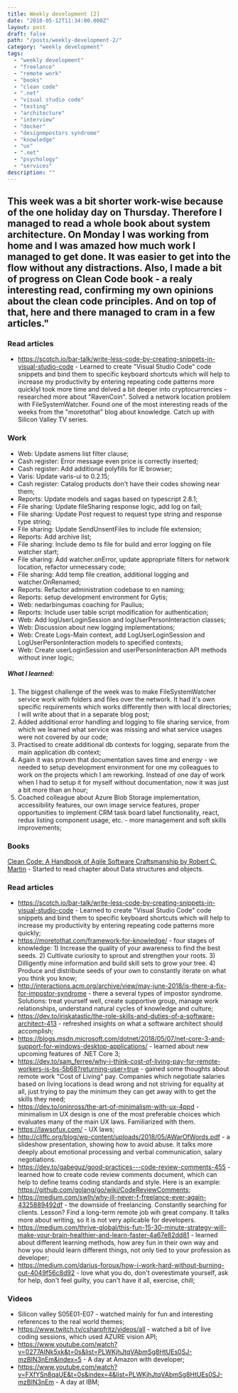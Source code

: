 ```yaml
---
title: Weekly development [2] 
date: "2018-05-12T11:34:00.000Z"
layout: post
draft: false
path: "/posts/weekly-development-2/"
category: "weekly development"
tags:
  - "weekly development"
  - "freelance"
  - "remote work"
  - "books"
  - "clean code"
  - ".net"
  - "visual studio code"
  - "testing"
  - "architecture"
  - "interview"
  - "docker"
  - "designmpostors syndrome"
  - "knowledge"
  - "ux"
  - ".net"
  - "psychology"
  - "services"
description: ""
---
```


This week was a bit shorter work-wise because of the one holiday day on Thursday. Therefore I managed to read a whole book about system architecture. On Monday I was working from home and I was amazed how much work I managed to get done. It was easier to get into the flow without any distractions. Also, I made a bit of progress on Clean Code book - a realy interesting read, confirming my own opinions about the clean code principles. And on top of that, here and there managed to cram in a few articles."
---

### Read articles
* https://scotch.io/bar-talk/write-less-code-by-creating-snippets-in-visual-studio-code - Learned to create "Visual Studio Code" code snippets and bind them to specific keyboard shortcuts which will help to increase my productivity by entering repeating code patterns more quicklyI took more time and delved a bit deeper into cryptocurrencies - researched more about "RavenCoin". Solved a network location problem with FileSystemWatcher. Found one of the most interesting reads of the weeks from the "moretothat" blog about knowledge. Catch up with Silicon Valley TV series.

### Work
* Web: Update asmens list filter clause;
* Cash register: Error message even price is correctly inserted;
* Cash register: Add additional polyfills for IE browser;
* Varis: Update varis-ui to 0.2.15;
* Cash register:  Catalog products don't have their codes showing near them;  
* Reports: Update models and sagas based on typescript 2.8.1;
* File sharing: Update fileSharing response logic, add log on fail;
* File sharing: Update Post request to request type string and response type string;
* File sharing: Update SendUnsentFiles to include file extension;  
* Reports: Add archive list;
* File sharing: Include demo ts file for build and error logging on file watcher start;
* File sharing: Add watcher.onError, update appropriate filters for network location, refactor unnecessary code;
* File sharing: Add temp file creation, additional logging and watcher.OnRenamed;
* Reports: Refactor administration codebase to en naming;
* Reports: setup development environment for Gytis;
* Web: nedarbingumas coaching for Paulius;
* Reports: Include user table script modification for authentication;  
* Web: Add logUserLoginSession and logUserPersonInteraction classes;
* Web: Discussion about new logging implementations;
* Web: Create Logs-Main context, add LogUserLoginSession and LogUserPersonInteraction models to specified contexts;
* Web: Create userLoginSession and userPersonInteraction API methods without inner logic;

##### What I learned:
1. The biggest challenge of the week was to make FileSystemWatcher service work with folders and files over the network. It had it's own specific requirements which works differently then with local directories; I will write about that in a separate blog post;
2. Added additional error handling and logging to file sharing service, from which we learned what service was missing and what service usages were not covered by our code;
3. Practised to create additional db contexts for logging, separate from the main application db context;
4. Again it was proven that documentation saves time and energy - we needed to setup development environment for one my colleagues to work on the projects which I am reworking. Instead of one day of work when I had to setup it for myself without documentation, now it was just a bit more than an hour; 
5. Coached colleague about Azure Blob Storage implementation, accessibility features, our own image service features, proper opportunities to implement CRM task board label functionality, react, redux listing component usage, etc. - more management and soft skills improvements;

### Books
[Clean Code: A Handbook of Agile Software Craftsmanship by Robert C. Martin](https://www.goodreads.com/book/show/3735293-clean-code) - Started to read chapter about Data structures and objects.

### Read articles
* https://scotch.io/bar-talk/write-less-code-by-creating-snippets-in-visual-studio-code - Learned to create "Visual Studio Code" code snippets and bind them to specific keyboard shortcuts which will help to increase my productivity by entering repeating code patterns more quickly;
* https://moretothat.com/framework-for-knowledge/ - four stages of knowledge: 1) Increase the quality of your awareness to find the best seeds. 2) Cultivate curiosity to sprout and strengthen your roots. 3) Dilligently mine information and build skill sets to grow your tree. 4) Produce and distribute seeds of your own to constantly iterate on what you think you know;
* http://interactions.acm.org/archive/view/may-june-2018/is-there-a-fix-for-impostor-syndrome - there a several types of impostor syndrome. Solutions: treat yourself well, create supportive group, manage work relationships, understand natural cycles of knowledge and culture;
* https://dev.to/iriskatastic/the-role-skills-and-duties-of-a-software-architect-413 - refreshed insights on what a software architect should accomplish;
* https://blogs.msdn.microsoft.com/dotnet/2018/05/07/net-core-3-and-support-for-windows-desktop-applications/ - learned about new upcoming features of .NET Core 3;
* https://dev.to/sam_ferree/why-i-think-cost-of-living-pay-for-remote-workers-is-bs-5b68?returning-user=true - gained some thoughts about remote work "Cost of Living" pay. Companies which negotiate salaries based on living locations is dead wrong and not striving for equality at all, just trying to pay the minimum they can get away with to get the skills they need;
* https://dev.to/oninross/the-art-of-minimalism-with-ux-4ppd - minimalism in UX design is one of the most preferable choices which evaluates many of the main UX laws. Familiarized with them.
* https://lawsofux.com/ - UX laws;
* http://cliffc.org/blog/wp-content/uploads/2018/05/AWarOfWords.pdf - a slideshow presentation, showing how to avoid abuse. It talks more deeply about emotional processing and verbal communication, salary negotiations.
* https://dev.to/gabeguz/good-practices---code-review-comments-455 - learned how to create code review comments document, which can help to define teams coding standards and style. Here is an example: https://github.com/golang/go/wiki/CodeReviewComments;
* https://medium.com/swlh/why-ill-never-f-freelance-ever-again-4325889492df - the downside of freelancing. Constantly searching for clients. Lesson? Find a long-term remote job wih great company. It talks more about writing, so it is not very aplicable for developers.
* https://medium.com/thrive-global/this-fun-15-30-minute-strategy-will-make-your-brain-healthier-and-learn-faster-4a67e82dd81 - learned about different learning methods, how arey fun in their own way and how you should learn different things, not only tied to your profession as developer;
* https://medium.com/darius-foroux/how-i-work-hard-without-burning-out-4049f56c8d92 - love what you do, don't overestimate yourself, ask for help, don't feel guilty, you can't have it all, exercise, chill;
 
### Videos
* Silicon valley S05E01-E07 - watched mainly for fun and interesting references to the real world themes;
* https://www.twitch.tv/csharpfritz/videos/all - watched a bit of live coding sessions, which used AZURE vision API;
* https://www.youtube.com/watch?v=0277AINk5xk&t=0s&list=PLWKjhJtqVAbmSg8HtUEs0SJ-mzBIN3nEm&index=5 - A day at Amazon with developer;
* https://www.youtube.com/watch?v=FXfYSn8qaUE&t=0s&index=4&list=PLWKjhJtqVAbmSg8HtUEs0SJ-mzBIN3nEm - A day at IBM;

<!--stackedit_data:
eyJoaXN0b3J5IjpbMjAzNjU5OTM4MywtMzAxMjAwMjkxLC0zMT
UyNzUzMDQsMTEwNDE1NzA3Ml19
-->